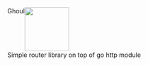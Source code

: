 <div style="display:flex; flex-direction:row">
    <div>Ghoul</div>
    <div>
        <img width="100px" height="auto" src="https://cdn.pixabay.com/photo/2017/01/31/14/43/death-2024663_1280.png"/>
    </div>
</div>
 Simple router library on top of go http module
